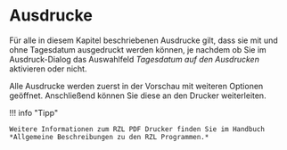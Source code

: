 # Ausdrucke


Für alle in diesem Kapitel beschriebenen Ausdrucke gilt, dass sie mit und ohne Tagesdatum ausgedruckt werden können, je nachdem ob Sie im Ausdruck-Dialog das Auswahlfeld *Tagesdatum auf den Ausdrucken* aktivieren oder nicht.

Alle Ausdrucke werden zuerst in der Vorschau mit weiteren Optionen geöffnet. Anschließend können Sie diese an den Drucker weiterleiten.


!!! info "Tipp"

    Weitere Informationen zum RZL PDF Drucker finden Sie im Handbuch *Allgemeine Beschreibungen zu den RZL Programmen.*
